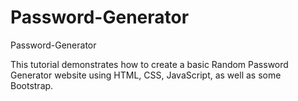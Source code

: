 # Password-Generator

Password-Generator

This tutorial demonstrates how to create a basic Random Password Generator website using HTML, CSS, JavaScript, as well as some Bootstrap.